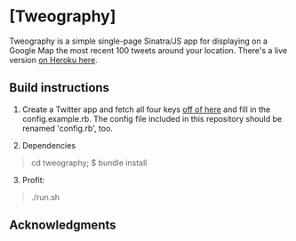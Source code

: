 # [Tweography]

Tweography is a simple single-page Sinatra/JS app for displaying on a Google Map the most recent 100 tweets around your location. There's a live version [on Heroku here](https://limitless-chamber-9916.herokuapp.com/).


## Build instructions

1. Create a Twitter app and fetch all four keys [off of here](https://apps.twitter.com) and fill in the config.example.rb. The config file included in this repository should be renamed 'config.rb', too.

2. Dependencies
> cd tweography;       $ bundle install

3. Profit:
> ./run.sh


##  Acknowledgments
